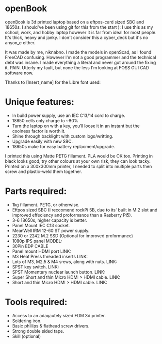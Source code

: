# openBook
openBook is 3d printed laptop based on a eftpos-card sized SBC and 18650s. I should've been using git for this from the start ):
I use this as my school, work, and hobby laptop however it is far from ideal for most people.
It's thick, heavy and janky. I don't consider this a cyber_deck but it's no anyon_e either.

It was made by me, niknabno. I made the models in openScad, as I found FreeCAD confusing. However I'm not a good programmer and the technical debt was insane.
I made everything a literal and never got around the fixing it. PAIN. Utterly my fault, but none the less I'm looking at FOSS GUI CAD software now.

Thanks to [Insert_name] for the Libre font used:

# Unique features:
  * In build power supply, use an IEC C13/14 cord to charge.
  * 18650 cells only charge to ~80%
  * Turn the laptop on with a key, you'll loose it in an instant but the coolness factor is worth it.
  * Shine through backlight with custom logo/writting.
  * Upgrade easily with new SBC.
  * 18650s make for easy battery replacment/upgrade.

I printed this using Matte PETG fillament. PLA would be OK too. Printing in black looks good, try other colours at your own risk, they can look tacky.
Printed on a 300x300mm printer, I needed to split into multiple parts then screw and plastic-weld them together. 

# Parts required:
  * 1kg fillament. PETG, or otherwise.
  * Eftpos sized SBC (I reccomend rockPi 5B, due to its' built in M.2 slot and improved effeciency and proformance than a Rasberry Pi5).
  * 3-6 18650s, higher capacity is better.
  * Panel Mount IEC C13 socket.
  * MeanWell IRM 12-60 ST power supply.
  * 2230 or 2242 M.2 SSD (Optional for improved proformance)
  * 1080p IPS panel MODEL:
  * 30Pin EDP CABLE
  * Panel mount HDMI port LINK:
  * M3 Heat Press threaded inserts LINK:
  * Lots of M3, M2.5 & M4 srews, along with nuts. LINK:
  * SPST key switch. LINK:
  * SPST Momentary nuclear launch button. LINK:
  * Super Short and thin Micro HDMI > HDMI cable. LINK:
  * Short and thin Micro HDMI > HDMI cable. LINK: 

# Tools required:
  * Access to an adaqautely sized FDM 3d printer.
  * Soldering iron.
  * Basic phillips & flathead screw drivers.
  * Strong double sided tape.
  * Skill (optional)  



  
